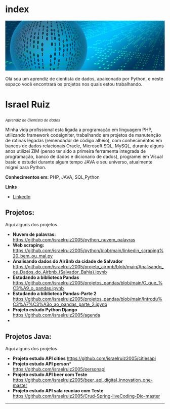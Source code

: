 # index
<p align="center">
  <img src="https://github.com/israelruiz2005/index/blob/main/imagem/banner-904887_1920.jpg" >
</p>

<p>Olá sou um aprendiz de cientista de dados, apaixonado por Python, e neste espaço você encontrará os projetos nos quais estou trabalhando.</p>

# Israel Ruiz
<sub>*Aprendiz de Cientista de dados* </sub>

Minha vida profissional esta ligada a programação em linguagem PHP, utilizando framework codeigniter, trabalhando em projetos de manutenção de rotinas legadas (remendador de código alheio), com conhecimentos em bancos de dados relacionais Oracle, Microsoft SQL, MySQL, durante alguns anos utilizei ZIM (penso ter sido a primeira ferramenta integrada de programação, banco de dados e dicionario de dados), programei em Visual basic e estudei durante algum tempo JAVA e seu universo, atualmente migrei para Python.

**Conhecimentos em:** PHP, JAVA, SQL,Python

**Links**
* [LinkedIn](https://www.linkedin.com/in/ruiz-israel)

## Projetos:
Aqui alguns dos projetos
* **Nuvem de palavras:** https://github.com/israelruiz2005/python_nuvem_palavras
* **Web scraping:** https://github.com/israelruiz2005/python/blob/main/linkedin_scraping%20_bem_ou_mal.py
* **Analisando dados do AirBnb da cidade de Salvador** https://github.com/israelruiz2005/projeto_airbnb/blob/main/Analisando_os_Dados_do_Airbnb_(Salvador_Bahia).ipynb
* **Estudando a biblioteca Pandas** https://github.com/israelruiz2005/projetos_pandas/blob/main/O_que_%C3%A9_o_pandas.ipynb
* **Estudando a biblioteca Pandas-Parte 2** https://github.com/israelruiz2005/projetos_pandas/blob/main/Introdu%C3%A7%C3%A3o_ao_pandas_parte_2.ipynb
* **Projeto estudo Python Django** https://github.com/israelruiz2005/agenda
* 

## Projetos Java:
Aqui alguns dos projetos
* **Projeto estudo API cities** https://github.com/israelruiz2005/citiesapi
* **Projeto estudo API person*** https://github.com/israelruiz2005/personapi
* **Projeto estudo API beer com Teste** https://github.com/israelruiz2005/beer_api_digital_innovation_one-master
* **Projeto estudo API sala reuniao com Teste** https://github.com/israelruiz2005/Crud-Spring-liveCoding-Dio-master
---
